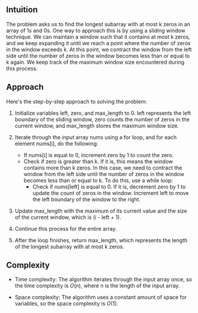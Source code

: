 ## Intuition
The problem asks us to find the longest subarray with at most k zeros in an array of 1s and 0s. One way to approach this is by using a sliding window technique. We can maintain a window such that it contains at most k zeros, and we keep expanding it until we reach a point where the number of zeros in the window exceeds k. At this point, we contract the window from the left side until the number of zeros in the window becomes less than or equal to k again. We keep track of the maximum window size encountered during this process.

## Approach
Here's the step-by-step approach to solving the problem:

1. Initialize variables left, zero, and max_length to 0. left represents the left boundary of the sliding window, zero counts the number of zeros in the current window, and max_length stores the maximum window size.

2. Iterate through the input array nums using a for loop, and for each element nums[i], do the following:

    - If nums[i] is equal to 0, increment zero by 1 to count the zero.
    - Check if zero is greater than k. If it is, this means the window contains more than k zeros. In this case, we need to contract the window from the left side until the number of zeros in the window becomes less than or equal to k. To do this, use a while loop:
        - Check if nums[left] is equal to 0. If it is, decrement zero by 1 to update the count of zeros in the window.
Increment left to move the left boundary of the window to the right.
3. Update max_length with the maximum of its current value and the size of the current window, which is (i - left + 1).

4. Continue this process for the entire array.

5. After the loop finishes, return max_length, which represents the length of the longest subarray with at most k zeros.



## Complexity
- Time complexity:
The algorithm iterates through the input array once, so the time complexity is $O(n)$, where n is the length of the input array.

- Space complexity:
The algorithm uses a constant amount of space for variables, so the space complexity is $O(1)$.